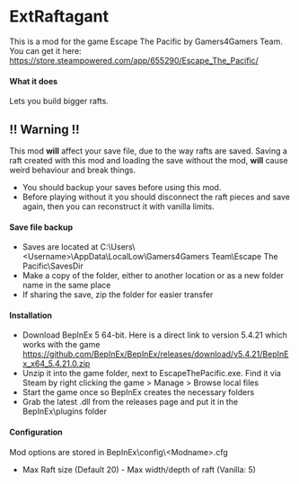 # ExtRaftagant

This is a mod for the game Escape The Pacific by Gamers4Gamers Team. You can get it here: https://store.steampowered.com/app/655290/Escape_The_Pacific/

#### What it does

Lets you build bigger rafts.

## !! Warning !!
This mod **will** affect your save file, due to the way rafts are saved. Saving a raft created with this mod and loading the save without the mod, **will** cause weird behaviour and break things.

* You should backup your saves before using this mod.
* Before playing without it you should disconnect the raft pieces and save again, then you can reconstruct it with vanilla limits.

#### Save file backup

* Saves are located at C:\Users\\\<Username>\AppData\LocalLow\Gamers4Gamers Team\Escape The Pacific\SavesDir
* Make a copy of the folder, either to another location or as a new folder name in the same place
* If sharing the save, zip the folder for easier transfer

#### Installation

* Download BepInEx 5 64-bit. Here is a direct link to version 5.4.21 which works with the game https://github.com/BepInEx/BepInEx/releases/download/v5.4.21/BepInEx_x64_5.4.21.0.zip
* Unzip it into the game folder, next to EscapeThePacific.exe. Find it via Steam by right clicking the game > Manage > Browse local files
* Start the game once so BepInEx creates the necessary folders
* Grab the latest .dll from the releases page and put it in the BepInEx\plugins folder
 
#### Configuration

Mod options are stored in BepInEx\config\\\<Modname>.cfg

* Max Raft size (Default 20) - Max width/depth of raft (Vanilla: 5)